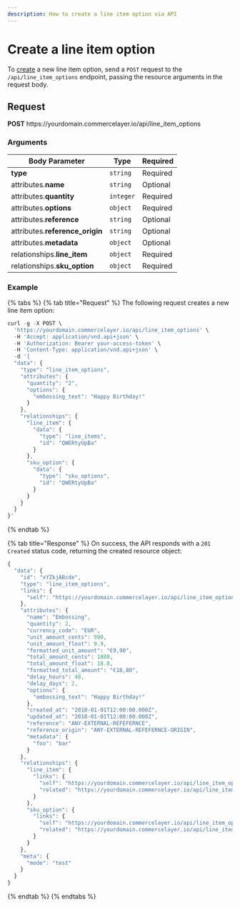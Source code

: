 ```yaml
---
description: How to create a line item option via API
---
```


# Create a line item option

To <a href="https://docs.commercelayer.io/developers/creating-resources" target="_blank">create</a> a new line item option, send a `POST` request to the `/api/line_item_options` endpoint, passing the resource arguments in the request body.

## Request

**POST** https://<i></i>yourdomain.commercelayer.io/api/line_item_options

### Arguments

| Body Parameter | Type     | Required |
| -------------- | -------- | -------- |
| **type**       | `string` | Required |
| attributes.**name** | `string` | Optional |
| attributes.**quantity** | `integer` | Required |
| attributes.**options** | `object` | Required |
| attributes.**reference** | `string` | Optional |
| attributes.**reference_origin** | `string` | Optional |
| attributes.**metadata** | `object` | Optional |
| relationships.**line_item** | `object` | Required |
| relationships.**sku_option** | `object` | Required |

### Example

{% tabs %}
{% tab title="Request" %}
The following request creates a new line item option:

```javascript
curl -g -X POST \
  'https://yourdomain.commercelayer.io/api/line_item_options' \
  -H 'Accept: application/vnd.api+json' \
  -H 'Authorization: Bearer your-access-token' \
  -H 'Content-Type: application/vnd.api+json' \
  -d '{
  "data": {
    "type": "line_item_options",
    "attributes": {
      "quantity": "2",
      "options": {
        "embossing_text": "Happy Birthday!"
      }
    },
    "relationships": {
      "line_item": {
        "data": {
          "type": "line_items",
          "id": "QWERtyUpBa"
        }
      },
      "sku_option": {
        "data": {
          "type": "sku_options",
          "id": "QWERtyUpBa"
        }
      }
    }
  }
}'
```
{% endtab %}

{% tab title="Response" %}
On success, the API responds with a `201 Created` status code, returning the created resource object:

```javascript
{
  "data": {
    "id": "xYZkjABcde",
    "type": "line_item_options",
    "links": {
      "self": "https://yourdomain.commercelayer.io/api/line_item_options/xYZkjABcde"
    },
    "attributes": {
      "name": "Embossing",
      "quantity": 2,
      "currency_code": "EUR",
      "unit_amount_cents": 990,
      "unit_amount_float": 9.9,
      "formatted_unit_amount": "€9,90",
      "total_amount_cents": 1880,
      "total_amount_float": 18.8,
      "formatted_total_amount": "€18,80",
      "delay_hours": 48,
      "delay_days": 2,
      "options": {
        "embossing_text": "Happy Birthday!"
      },
      "created_at": "2018-01-01T12:00:00.000Z",
      "updated_at": "2018-01-01T12:00:00.000Z",
      "reference": "ANY-EXTERNAL-REFEFERNCE",
      "reference_origin": "ANY-EXTERNAL-REFEFERNCE-ORIGIN",
      "metadata": {
        "foo": "bar"
      }
    },
    "relationships": {
      "line_item": {
        "links": {
          "self": "https://yourdomain.commercelayer.io/api/line_item_options/xYZkjABcde/relationships/line_item",
          "related": "https://yourdomain.commercelayer.io/api/line_item_options/xYZkjABcde/line_item"
        }
      },
      "sku_option": {
        "links": {
          "self": "https://yourdomain.commercelayer.io/api/line_item_options/xYZkjABcde/relationships/sku_option",
          "related": "https://yourdomain.commercelayer.io/api/line_item_options/xYZkjABcde/sku_option"
        }
      }
    },
    "meta": {
      "mode": "test"
    }
  }
}
```
{% endtab %}
{% endtabs %}

